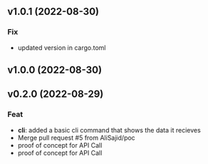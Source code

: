 ## v1.0.1 (2022-08-30)

### Fix

- updated version in cargo.toml

## v1.0.0 (2022-08-30)

## v0.2.0 (2022-08-29)

### Feat

- **cli**: added a basic cli command that shows the data it recieves
- Merge pull request #5 from AliSajid/poc
- proof of concept for API Call
- proof of concept for API Call
